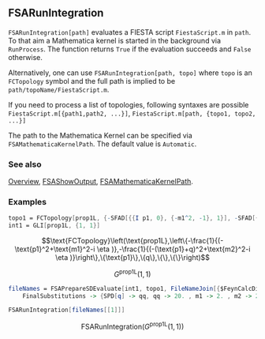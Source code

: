 ```mathematica
 
```

## FSARunIntegration

`FSARunIntegration[path]` evaluates a FIESTA script `FiestaScript.m` in `path`. To that aim a Mathematica kernel is started in the background via `RunProcess`. The function returns `True` if the evaluation succeeds and `False` otherwise.

Alternatively, one can use `FSARunIntegration[path, topo]` where `topo` is an `FCTopology` symbol and the full path is implied to be `path/topoName/FiestaScript.m`.

If you need to process a list of topologies, following syntaxes are possible `FiestaScript.m[{path1,path2, ...}]`, `FiestaScript.m[path, {topo1, topo2, ...}]`

The path to the Mathematica Kernel can be specified via `FSAMathematicaKernelPath`. The default value is `Automatic`.

### See also

[Overview](Extra/FeynHelpers.md), [FSAShowOutput](FSAShowOutput.md), [FSAMathematicaKernelPath](FSAMathematicaKernelPath.md).

### Examples

```mathematica
topo1 = FCTopology[prop1L, {-SFAD[{{I p1, 0}, {-m1^2, -1}, 1}], -SFAD[{{I (p1 + q), 0}, {-m2^2, -1}, 1}]}, {p1}, {q}, {}, {}]
int1 = GLI[prop1L, {1, 1}]
```

$$\text{FCTopology}\left(\text{prop1L},\left\{-\frac{1}{(-\text{p1}^2+\text{m1}^2-i \eta )},-\frac{1}{(-(\text{p1}+q)^2+\text{m2}^2-i \eta )}\right\},\{\text{p1}\},\{q\},\{\},\{\}\right)$$

$$G^{\text{prop1L}}(1,1)$$

```mathematica
fileNames = FSAPrepareSDEvaluate[int1, topo1, FileNameJoin[{$FeynCalcDirectory, "Database"}], 
    FinalSubstitutions -> {SPD[q] -> qq, qq -> 20. , m1 -> 2. , m2 -> 2.}];
```

```mathematica
FSARunIntegration[fileNames[[1]]]
```

$$\text{FSARunIntegration}\left(G^{\text{prop1L}}(1,1)\right)$$